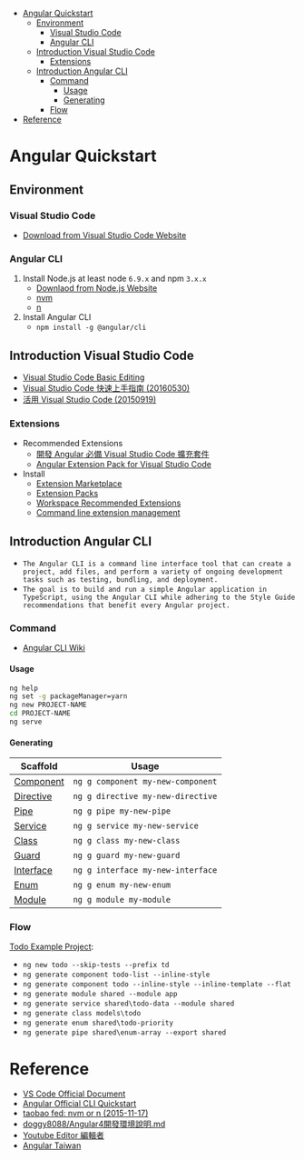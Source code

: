 
<!-- TOC -->

- [Angular Quickstart](#angular-quickstart)
  - [Environment](#environment)
    - [Visual Studio Code](#visual-studio-code)
    - [Angular CLI](#angular-cli)
  - [Introduction Visual Studio Code](#introduction-visual-studio-code)
    - [Extensions](#extensions)
  - [Introduction Angular CLI](#introduction-angular-cli)
    - [Command](#command)
      - [Usage](#usage)
      - [Generating](#generating)
    - [Flow](#flow)
- [Reference](#reference)

<!-- /TOC -->

# Angular Quickstart


## Environment


### Visual Studio Code

*  [Download from Visual Studio Code Website](https://code.visualstudio.com/download)

### Angular CLI

1. Install Node.js at least node `6.9.x` and npm `3.x.x`
    * [Downlaod from Node.js Website](https://nodejs.org/en/download/)
    * [nvm](https://github.com/creationix/nvm)
    * [n](https://github.com/tj/n)
2. Install Angular CLI
    * `npm install -g @angular/cli`


## Introduction Visual Studio Code

* [Visual Studio Code Basic Editing](https://code.visualstudio.com/docs/editor/codebasics)
* [Visual Studio Code 快速上手指南 (20160530)](https://www.slideshare.net/shengyou/visual-studio-code-62532711)
* [活用 Visual Studio Code (20150919)](https://channel9.msdn.com/Series/Mastering-Visual-Studio-Code)


### Extensions

* Recommended Extensions
  * [開發 Angular 必備 Visual Studio Code 擴充套件](https://paper.dropbox.com/doc/Angular-VSCode--Kh2w3saOyZtJSHawFoBem)
  * [Angular Extension Pack for Visual Studio Code](https://marketplace.visualstudio.com/items?itemName=doggy8088.angular-extension-pack)
* Install
  * [Extension Marketplace](https://code.visualstudio.com/docs/editor/extension-gallery#_browse-and-install-extensions)
  * [Extension Packs](https://code.visualstudio.com/docs/extensionAPI/extension-manifest#_extension-packs)
  * [Workspace Recommended Extensions](https://code.visualstudio.com/docs/editor/extension-gallery#_workspace-recommended-extensions)
  * [Command line extension management](https://code.visualstudio.com/docs/editor/extension-gallery#_command-line-extension-management)


## Introduction Angular CLI

* `The Angular CLI is a command line interface tool that can create a project, add files, and perform a variety of ongoing development tasks such as testing, bundling, and deployment.`
* `The goal is to build and run a simple Angular application in TypeScript, using the Angular CLI while adhering to the Style Guide recommendations that benefit every Angular project.`


### Command

* [Angular CLI Wiki](https://github.com/angular/angular-cli/wiki)

#### Usage

```bash
ng help
ng set -g packageManager=yarn
ng new PROJECT-NAME
cd PROJECT-NAME
ng serve
```

#### Generating

Scaffold  | Usage
---       | ---
[Component](https://github.com/angular/angular-cli/wiki/generate-component) | `ng g component my-new-component`
[Directive](https://github.com/angular/angular-cli/wiki/generate-directive) | `ng g directive my-new-directive`
[Pipe](https://github.com/angular/angular-cli/wiki/generate-pipe)           | `ng g pipe my-new-pipe`
[Service](https://github.com/angular/angular-cli/wiki/generate-service)     | `ng g service my-new-service`
[Class](https://github.com/angular/angular-cli/wiki/generate-class)         | `ng g class my-new-class`
[Guard](https://github.com/angular/angular-cli/wiki/generate-guard)         | `ng g guard my-new-guard`
[Interface](https://github.com/angular/angular-cli/wiki/generate-interface) | `ng g interface my-new-interface`
[Enum](https://github.com/angular/angular-cli/wiki/generate-enum)           | `ng g enum my-new-enum`
[Module](https://github.com/angular/angular-cli/wiki/generate-module)       | `ng g module my-module`


### Flow

[Todo Example Project](https://github.com/7Hd/angular-bootstrap-todo):

* `ng new todo --skip-tests --prefix td`
* `ng generate component todo-list --inline-style`
* `ng generate component todo --inline-style --inline-template --flat`
* `ng generate module shared --module app`
* `ng generate service shared\todo-data --module shared`
* `ng generate class models\todo`
* `ng generate enum shared\todo-priority`
* `ng generate pipe shared\enum-array --export shared`


# Reference

* [VS Code Official Document](https://code.visualstudio.com/docs)
* [Angular Official CLI Quickstart](https://angular.io/docs/ts/latest/cli-quickstart.html)
* [taobao fed: nvm or n (2015-11-17)](http://taobaofed.org/blog/2015/11/17/nvm-or-n/)
* [doggy8088/Angular4開發環境說明.md](https://gist.github.com/doggy8088/15e434b43992cf25a78700438743774a)
* [Youtube Editor 編輯者](https://www.youtube.com/channel/UC8-c0VKKqkG_aPe0RG3SF0A)
* [Angular Taiwan](https://forum.angular.tw)
